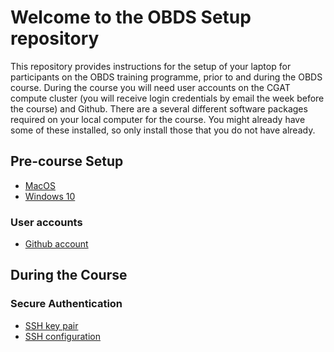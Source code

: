 # Welcome to the OBDS Setup repository

This repository provides instructions for the setup of your laptop for participants on the OBDS training programme, prior to and during the OBDS course.
During the course you will need user accounts on the CGAT compute cluster (you will receive login credentials by email the week before the course) and Github.
There are a several different software packages required on your local computer for the course.
You might already have some of these installed, so only install those that you do not have already.

## Pre-course Setup

- [MacOS](precourse/macos/README.md)
- [Windows 10](precourse/windows/README.md)

### User accounts

- [Github account](accounts/create_github_account.md)

## During the Course

### Secure Authentication

- [SSH key pair](incourse/create_ssh_keypair.md)
- [SSH configuration](incourse/ssh_config.md)
